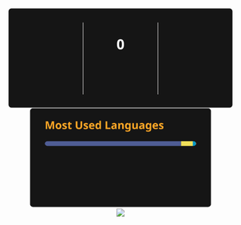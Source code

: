 <div align="center">
    <img height=200 align="center" src="/assets/streak.svg" />
    <img height=200 align="center" src="/assets/top-languages.svg" />
</div>

<div align="center">
<img height=200 align="center" src="https://github-readme-stats.vercel.app/api/top-langs/?username=test&bg_color=151515&title_color=FFA726&text_color=FEFEFE" />
</div>
